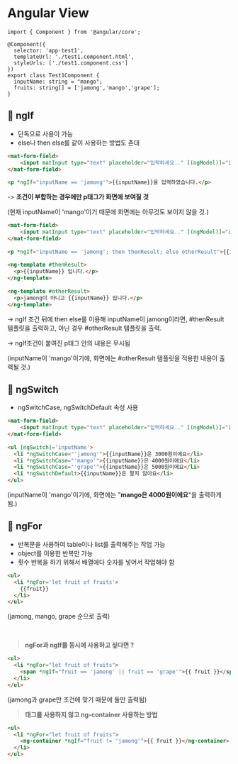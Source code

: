 # Angular View

```tsx
import { Component } from '@angular/core';
 
@Component({
  selector: 'app-test1',
  templateUrl: './test1.component.html',
  styleUrls: ['./test1.component.css']
})
export class Test1Component {
  inputName: string = "mango";
  fruits: string[] = ['jamong','mango','grape'];
}
```



## :dizzy: ngIf

- 단독으로 사용이 가능
- else나 then else를 같이 사용하는 방법도 존대

```html
<mat-form-field>
    <input matInput type="text" placeholder="입력하세요.." [(ngModel)]="inputName">
</mat-form-field>
 
<p *ngIf="inputName == 'jamong'">{{inputName}}을 입력하였습니다.</p>
```

-> **조건이 부합하는 경우에만 p태그가 화면에 보여질 것**

(현재 inputName이 'mango'이기 때문에 화면에는 아무것도 보이지 않을 것.)

```html
<mat-form-field>
    <input matInput type="text" placeholder="입력하세요.." [(ngModel)]="inputName">
</mat-form-field>
 
<p *ngIf="inputName == 'jamong'; then thenResult; else otherResult">{{inputName}}을 입력하였습니다.</p>
 
<ng-template #thenResult>
  <p>{{inputName}} 입니다.</p>
</ng-template>
 
<ng-template #otherResult>
  <p>jamong이 아니고 {{inputName}} 입니다.</p>
</ng-template>
```

-> ngIf 조건 뒤에 then else를 이용해 inputName이 jamong이라면, #thenResult 템플릿을 출력하고, 아닌 경우 #otherResult 템플릿을 출력.

-> ngIf조건이 붙여진 p태그 안의 내용은 무시됨

(inputName이 'mango'이기에, 화면에는 #otherResult 템플릿을 적용한 내용이 출력될 것.)





## :dizzy: ngSwitch

- ngSwitchCase, ngSwitchDefault 속성 사용

```html
<mat-form-field>
    <input matInput type="text" placeholder="입력하세요.." [(ngModel)]="inputName">
</mat-form-field>
 
<ul [ngSwitch]='inputName'>
  <li *ngSwitchCase="'jamong'">{{inputName}}은 3000원이에요</li>
  <li *ngSwitchCase="'mango'">{{inputName}}은 4000원이에요</li>
  <li *ngSwitchCase="'grape'">{{inputName}}은 5000원이에요</li>
  <li *ngSwitchDefault>{{inputName}}은 팔지 않아요</li>
</ul>
```

(inputName이 'mango'이기에, 화면에는 "**mango은 4000원이에요**"을 출력하게 됨.)





## :dizzy: ngFor

- 반복문을 사용하여 table이나 list를 출력해주는 작업 가능
- object를 이용한 반복만 가능
- 횟수 반복을 하기 위해서 배열에다 숫자를 넣어서 작업해야 함

```html
<ul>
  <li *ngFor='let fruit of fruits'>
    {{fruit}}
  </li>
</ul>
```

(jamong, mango, grape 순으로 출력)

<br/>

> **ngFor과 ngIf를 동시에 사용하고 싶다면 ?**

```html
<ul>
  <li *ngFor="let fruit of fruits">
    <span *ngIf="fruit == 'jamong' || fruit == 'grape'">{{ fruit }}</span>
  </li>
</ul>

```

(jamong과 grape만 조건에 맞기 때문에 둘만 출력됨)

> **태그를 사용하지 않고 ng-container 사용하는 방법**

```html
<ul>
  <li *ngFor="let fruit of fruits">
    <ng-container *ngIf="fruit != 'jamong'">{{ fruit }}</ng-container>
  </li>
</ul>
```

